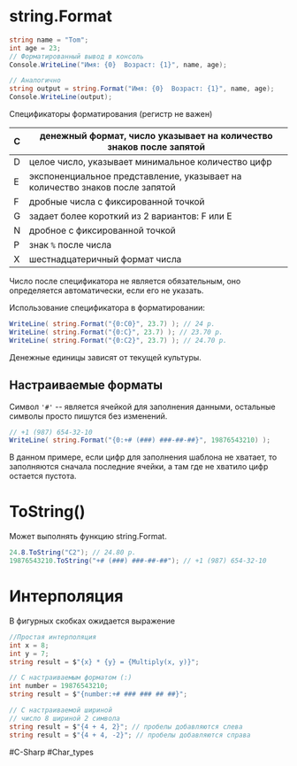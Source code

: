 # string.Format

```csharp
string name = "Tom";
int age = 23;
// Форматированный вывод в консоль
Console.WriteLine("Имя: {0}  Возраст: {1}", name, age);

// Аналогично
string output = string.Format("Имя: {0}  Возраст: {1}", name, age);
Console.WriteLine(output);
```

Спецификаторы форматирования (регистр не важен)

C | денежный формат, число указывает на количество знаков после запятой
-|-
D | целое число, указывает минимальное количество цифр
E | экспоненциальное представление, указывает на количество знаков после запятой
F | дробные числа с фиксированной точкой
G | задает более короткий из 2 вариантов: F или E
N | дробное с фиксированной точкой
P | знак `%` после числа
X | шестнадцатеричный формат числа

Число после спецификатора не является обязательным, оно определяется автоматически, если его не указать.

Использование спецификатора в форматировании:
```csharp
WriteLine( string.Format("{0:C0}", 23.7) ); // 24 р.
WriteLine( string.Format("{0:C}", 23.7) ); // 23.70 р.
WriteLine( string.Format("{0:C2}", 23.7) ); // 24.70 р.
```

Денежные единицы зависят от текущей культуры.

## Настраиваемые форматы

Символ `'#'` -- является ячейкой для заполнения данными, остальные символы просто пишутся без изменений.
```csharp
// +1 (987) 654-32-10
WriteLine( string.Format("{0:+# (###) ###-##-##}", 19876543210) );
```
В данном примере, если цифр для заполнения шаблона не хватает, то заполняются сначала последние ячейки, а там где не хватило цифр остается пустота.

# ToString()

Может выполнять функцию string.Format.
```csharp
24.8.ToString("C2"); // 24.80 р.
19876543210.ToString("+# (###) ###-##-##"); // +1 (987) 654-32-10
```

# Интерполяция

В фигурных скобках ожидается выражение
```csharp
//Простая интерполяция
int x = 8;
int y = 7;
string result = $"{x} * {y} = {Multiply(x, y)}";

// С настраиваемым форматом (:)
int number = 19876543210;
string result = $"{number:+# ### ### ## ##}";

// С настраиваемой шириной
// число 8 шириной 2 символа
string result = $"{4 + 4, 2}"; // пробелы добавляются слева
string result = $"{4 + 4, -2}"; // пробелы добавляются справа
```

#C-Sharp #Char_types